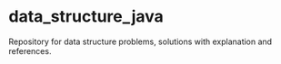 # data_structure_java
Repository for data structure problems, solutions with explanation and references.
